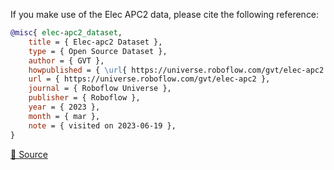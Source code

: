 If you make use of the Elec APC2 data, please cite the following reference:

``` bibtex 
@misc{ elec-apc2_dataset,
    title = { Elec-apc2 Dataset },
    type = { Open Source Dataset },
    author = { GVT },
    howpublished = { \url{ https://universe.roboflow.com/gvt/elec-apc2 } },
    url = { https://universe.roboflow.com/gvt/elec-apc2 },
    journal = { Roboflow Universe },
    publisher = { Roboflow },
    year = { 2023 },
    month = { mar },
    note = { visited on 2023-06-19 },
}
```

[🔗 Source](https://universe.roboflow.com/gvt/elec-apc2)
